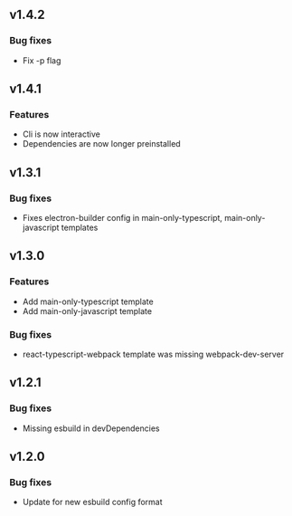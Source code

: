 ## v1.4.2

### Bug fixes

- Fix -p flag

## v1.4.1

### Features

- Cli is now interactive
- Dependencies are now longer preinstalled

## v1.3.1

### Bug fixes

- Fixes electron-builder config in main-only-typescript, main-only-javascript templates

## v1.3.0

### Features

- Add main-only-typescript template
- Add main-only-javascript template

### Bug fixes

- react-typescript-webpack template was missing webpack-dev-server

## v1.2.1

### Bug fixes

- Missing esbuild in devDependencies

## v1.2.0

### Bug fixes

- Update for new esbuild config format
